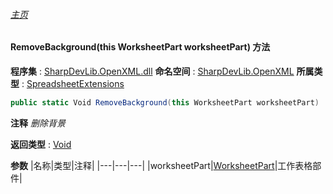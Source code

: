 ###### [主页](./Index.md "主页")
#### RemoveBackground(this WorksheetPart worksheetPart) 方法
**程序集** : [SharpDevLib.OpenXML.dll](./SharpDevLib.OpenXML.assembly.md "SharpDevLib.OpenXML.dll")
**命名空间** : [SharpDevLib.OpenXML](./SharpDevLib.OpenXML.namespace.md "SharpDevLib.OpenXML")
**所属类型** : [SpreadsheetExtensions](./SharpDevLib.OpenXML.SpreadsheetExtensions.md "SpreadsheetExtensions")
``` csharp
public static Void RemoveBackground(this WorksheetPart worksheetPart)
```
**注释**
*删除背景*

**返回类型** : [Void](https://learn.microsoft.com/en-us/dotnet/api/system.void "Void")

**参数**
|名称|类型|注释|
|---|---|---|
|worksheetPart|[WorksheetPart](https://learn.microsoft.com/en-us/dotnet/api/documentformat.openxml.packaging.worksheetpart "WorksheetPart")|工作表格部件|

